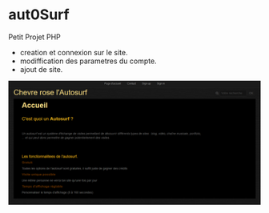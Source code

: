 # aut0Surf
Petit Projet PHP

- creation et connexion sur le site.
- modiffication des parametres du compte.
- ajout de site.

![Screenshot](https://raw.githubusercontent.com/alexandreL/aut0Surf/master/medias/img/screen.PNG)